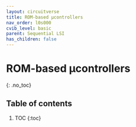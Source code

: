 ```yaml
---
layout: circuitverse
title: ROM-based µcontrollers
nav_order: l0s000
cvib_level: basic
parent: Sequential LSI
has_children: false
---
```


# ROM-based µcontrollers
{: .no_toc}

## Table of contents

1. TOC
{:toc}
